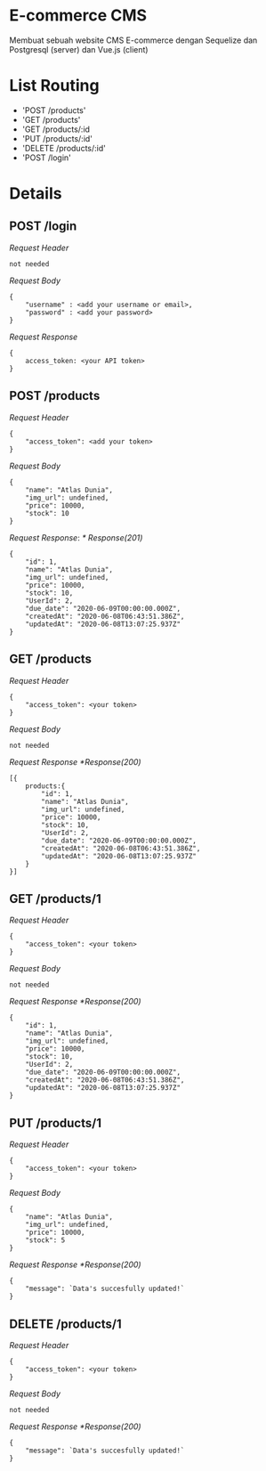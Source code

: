 # E-commerce CMS
Membuat sebuah website CMS E-commerce dengan Sequelize dan Postgresql (server) dan Vue.js (client)


# List Routing
- 'POST /products'
- 'GET /products'
- 'GET /products/:id
- 'PUT /products/:id'
- 'DELETE /products/:id'
- 'POST /login'

# Details

## POST /login
_Request Header_
```
not needed
```

_Request Body_
```
{
    "username" : <add your username or email>,
    "password" : <add your password>
}
```

_Request Response_
```
{
    access_token: <your API token>
}
```

## POST /products
_Request Header_
```
{
    "access_token": <add your token>
}
```
_Request Body_
```
{
    "name": "Atlas Dunia",
    "img_url": undefined,
    "price": 10000,
    "stock": 10
}
```

_Request Response_:
_* Response(201)_
```
{
    "id": 1,
    "name": "Atlas Dunia",
    "img_url": undefined,
    "price": 10000,
    "stock": 10,
    "UserId": 2,
    "due_date": "2020-06-09T00:00:00.000Z",
    "createdAt": "2020-06-08T06:43:51.386Z",
    "updatedAt": "2020-06-08T13:07:25.937Z"
}
```

## GET /products
_Request Header_
```
{
    "access_token": <your token> 
}
```

_Request Body_
```
not needed
```

_Request Response_
_*Response(200)_
```
[{
    products:{
        "id": 1,
        "name": "Atlas Dunia",
        "img_url": undefined,
        "price": 10000,
        "stock": 10,
        "UserId": 2,
        "due_date": "2020-06-09T00:00:00.000Z",
        "createdAt": "2020-06-08T06:43:51.386Z",
        "updatedAt": "2020-06-08T13:07:25.937Z"
    }
}]
```

## GET /products/1
_Request Header_
```
{
    "access_token": <your token> 
}
```

_Request Body_
```
not needed
```

_Request Response_
_*Response(200)_
```
{
    "id": 1,
    "name": "Atlas Dunia",
    "img_url": undefined,
    "price": 10000,
    "stock": 10,
    "UserId": 2,
    "due_date": "2020-06-09T00:00:00.000Z",
    "createdAt": "2020-06-08T06:43:51.386Z",
    "updatedAt": "2020-06-08T13:07:25.937Z"
}
```

## PUT /products/1
_Request Header_
```
{
    "access_token": <your token> 
}
```

_Request Body_
```
{
    "name": "Atlas Dunia",
    "img_url": undefined,
    "price": 10000,
    "stock": 5
}
```

_Request Response_
_*Response(200)_
```
{
    "message": `Data's succesfully updated!`
}
```

## DELETE /products/1
_Request Header_
```
{
    "access_token": <your token>
}
```

_Request Body_
```
not needed
```

_Request Response_
_*Response(200)_
```
{
    "message": `Data's succesfully updated!`
}
```
